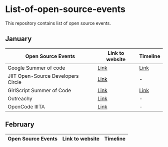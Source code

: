# List-of-open-source-events
This repository contains list of open source events.

## January 
|Open Source Events |Link to website|Timeline|
|--------------------|--------------|----------|
|Google Summer of code |[Link](https://summerofcode.withgoogle.com/)|[Link](https://summerofcode.withgoogle.com/how-it-works/)|        
|JIIT Open-Source Developers Circle|[Link](https://jiitodc.netlify.app/)|-|
|GirlScript Summer of Code|[Link](https://gssoc.girlscript.tech/#about-girlscript)|[Link](https://gssoc.girlscript.tech/schedule.html)|
|Outreachy|[Link](https://www.outreachy.org/)|-|
|OpenCode IIITA|[Link](https://opencodeiiita.github.io/)|-|


## February 

|Open Source Events |Link to website|Timeline|
|-------------------|----------------|-------|
